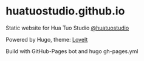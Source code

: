 # huatuostudio.github.io

Static website for Hua Tuo Studio [@huatuostudio](https://www.huatuostudio.com)

Powered by Hugo, theme: [LoveIt](https://hugoloveit.com)

Build with GitHub-Pages bot and hugo gh-pages.yml